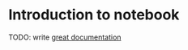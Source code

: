 # Introduction to notebook

TODO: write [great documentation](http://jacobian.org/writing/what-to-write/)

